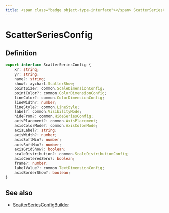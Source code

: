 ```yaml
---
title: <span class="badge object-type-interface"></span> ScatterSeriesConfig
---
```

# <span class="badge object-type-interface"></span> ScatterSeriesConfig

## Definition

```typescript
export interface ScatterSeriesConfig {
	x?: string;
	y?: string;
	name?: string;
	show?: xychart.ScatterShow;
	pointSize?: common.ScaleDimensionConfig;
	pointColor?: common.ColorDimensionConfig;
	lineColor?: common.ColorDimensionConfig;
	lineWidth?: number;
	lineStyle?: common.LineStyle;
	label?: common.VisibilityMode;
	hideFrom?: common.HideSeriesConfig;
	axisPlacement?: common.AxisPlacement;
	axisColorMode?: common.AxisColorMode;
	axisLabel?: string;
	axisWidth?: number;
	axisSoftMin?: number;
	axisSoftMax?: number;
	axisGridShow?: boolean;
	scaleDistribution?: common.ScaleDistributionConfig;
	axisCenteredZero?: boolean;
	frame?: number;
	labelValue?: common.TextDimensionConfig;
	axisBorderShow?: boolean;
}

```
## See also

 * <span class="badge builder"></span> [ScatterSeriesConfigBuilder](./builder-ScatterSeriesConfigBuilder.md)
